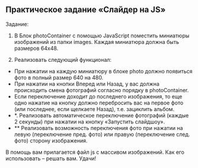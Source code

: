 <h2>Практическое задание «Слайдер на JS»</h2>


Задание:

1. В Блок photoContainer с помощью JavaScript поместить миниатюры изображений из папки images. Каждая миниатюра должна быть размеров 64х48.

2. Реализовать следующий функционал:
 *	При нажатии на каждую миниатюру в блоке photo должно появиться фото в полный размер 640 на 480.
 *	При нажатии на кнопки Вперед или Назад, у вас должна происходить смена фотографий согласно порядку в photoContainer. 
 *	Если переключение доходит до последнего изображения, то еще одно нажатие на кнопку должно перебросить вас на первое фото (или последнее, если щелкаете Назад), т.е. зациклить альбом.
 *	*. Реализовать автоматическое переключение фотографий (каждые 2 секунды) при нажатии на кнопку «Запустить слайдшоу».
 *	** Реализовать возможность переключения фото при нажатии на левую (переключение пред. фото) или правую (переключение след. фото) сторону изображения.

В помощь вам прилагается файл js с массивом изображений. Как его использовать – решать вам. Удачи! 




